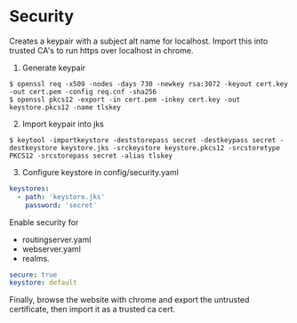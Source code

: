 # Security

Creates a keypair with a subject alt name for localhost. Import this into trusted
CA's to run https over localhost in chrome.

1. Generate keypair

```console
$ openssl req -x509 -nodes -days 730 -newkey rsa:3072 -keyout cert.key -out cert.pem -config req.cnf -sha256
$ openssl pkcs12 -export -in cert.pem -inkey cert.key -out keystore.pkcs12 -name tlskey
 ```
 
 2. Import keypair into jks

```console
$ keytool -importkeystore -deststorepass secret -destkeypass secret -destkeystore keystore.jks -srckeystore keystore.pkcs12 -srcstoretype PKCS12 -srcstorepass secret -alias tlskey
```



3. Configure keystore in config/security.yaml

```yaml
keystores:
  - path: 'keystore.jks'
    password: 'secret'
```

Enable security for

- routingserver.yaml
- webserver.yaml
- realms.

```yaml
secure: true
keystore: default
```

Finally, browse the website with chrome and export the untrusted certificate, then import it as a trusted ca cert.